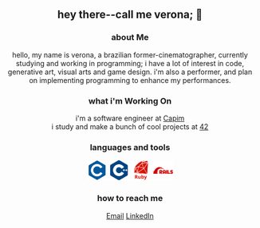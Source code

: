 <div align="center">

  ## hey there--call me verona; 👋

</div>

<div align="center">

  ### about Me

  <p>
    hello, my name is verona, a brazilian former-cinematographer, currently studying and working in programming;
    i have a lot of interest in code, generative art, visual arts and game design.
    i'm also a performer, and plan on implementing programming to enhance my performances.
  </p>

</div>

<div align="center">

  ### what i'm Working On

  <p>
    i'm a software engineer at <a href="https://github.com/capimbr" target="_blank">Capim</a><br>
    i study and make a bunch of cool projects at <a href="https://github.com/metavenoma/42" target="_blank">42</a><br>
  </p>

</div>

<div align="center">

  ### languages and tools

  <p>
    <img src="https://raw.githubusercontent.com/devicons/devicon/master/icons/c/c-plain.svg" alt="C" width="40" height="40"/>
    <img src="https://raw.githubusercontent.com/devicons/devicon/master/icons/cplusplus/cplusplus-plain.svg" alt="CPP" width="40" height="40"/>
    <img src="https://raw.githubusercontent.com/devicons/devicon/master/icons/ruby/ruby-plain-wordmark.svg" alt="Ruby" width="40" height="40"/>
    <img src="https://raw.githubusercontent.com/devicons/devicon/master/icons/rails/rails-plain-wordmark.svg" alt="Rails" width="40" height="40"/>
  </p>

</div>


<div align="center">

  ### how to reach me

  <p>
    <a href="mailto:veronauan@gmail.com">Email</a>
    <a href="https://linkedin.com/in/veronayuki" target="_blank">LinkedIn</a>
  </p>

</div>
